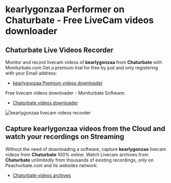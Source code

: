 # kearlygonzaa Performer on Chaturbate - Free LiveCam videos downloader

## Chaturbate Live Videos Recorder

Monitor and record livecam videos of **kearlygonzaa** from **Chaturbate** with Moniturbate.com
Get a premium trial for free by just and only registering with your Email address:
* [kearlygonzaa Premium videos downloader](https://moniturbate.com/request-demo-licence-key.html)

Free livecam videos downloader - Moniturbate Software:
* [Chaturbate videos downloader](https://moniturbate.com/moniturbate-download-software.html)

![kearlygonzaa livecam videos recorder](https://peachurnet.com/templates/moniturbate-software.png)


## Capture kearlygonzaa videos from the Cloud and watch your recordings on Streaming

Without the need of downloading a software, capture **kearlygonzaa** livecam videos from **Chaturbate** 100% online.
Watch Livecam archives from **Chaturbate** unlimitedly from thousands of existing recordings, only on Peachurbate.com and its websites network:
* [Chaturbate videos archives](https://peachurnet.com/)